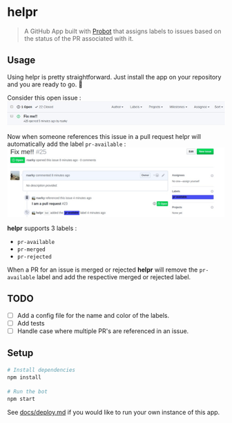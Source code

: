 # helpr

> A GitHub App built with [Probot](https://github.com/probot/probot) that assigns labels to issues based on the status of the PR associated with it.

## Usage

Using helpr is pretty straightforward. Just install the app on your repository and you are ready to go. :100: 


Consider this open issue :
![issue](./screenshots/usage-img2.jpg)


Now when someone references this issue in a pull request helpr will automatically add the label `pr-available` :
![labelled](./screenshots/usage-img1.jpg)



**helpr** supports 3 labels :
* `pr-available`
* `pr-merged`
* `pr-rejected`

When a PR for an issue is merged or rejected **helpr** will remove the `pr-available` label and add the respective merged or rejected label.

## TODO

- [ ] Add a config file for the name and color of the labels.
- [ ] Add tests
- [ ] Handle case where multiple PR's are referenced in an issue.

## Setup

```sh
# Install dependencies
npm install

# Run the bot
npm start
```

See [docs/deploy.md](docs/deploy.md) if you would like to run your own instance of this app.
